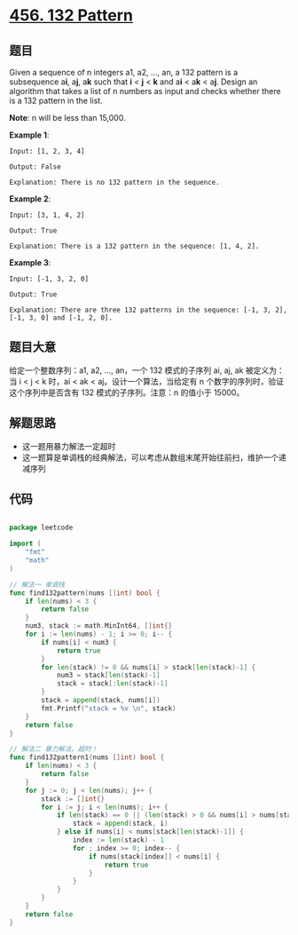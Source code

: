 # [456. 132 Pattern](https://leetcode.com/problems/132-pattern/)


## 题目

Given a sequence of n integers a1, a2, ..., an, a 132 pattern is a subsequence a**i**, a**j**, a**k** such that **i** < **j** < **k** and a**i** < a**k** < a**j**. Design an algorithm that takes a list of n numbers as input and checks whether there is a 132 pattern in the list.

**Note**: n will be less than 15,000.

**Example 1**:

    Input: [1, 2, 3, 4]
    
    Output: False
    
    Explanation: There is no 132 pattern in the sequence.

**Example 2**:

    Input: [3, 1, 4, 2]
    
    Output: True
    
    Explanation: There is a 132 pattern in the sequence: [1, 4, 2].

**Example 3**:

    Input: [-1, 3, 2, 0]
    
    Output: True
    
    Explanation: There are three 132 patterns in the sequence: [-1, 3, 2], [-1, 3, 0] and [-1, 2, 0].


## 题目大意


给定一个整数序列：a1, a2, ..., an，一个 132 模式的子序列 ai, aj, ak 被定义为：当 i < j < k 时，ai < ak < aj。设计一个算法，当给定有 n 个数字的序列时，验证这个序列中是否含有 132 模式的子序列。注意：n 的值小于 15000。


## 解题思路


- 这一题用暴力解法一定超时
- 这一题算是单调栈的经典解法，可以考虑从数组末尾开始往前扫，维护一个递减序列



## 代码

```go

package leetcode

import (
	"fmt"
	"math"
)

// 解法一 单调栈
func find132pattern(nums []int) bool {
	if len(nums) < 3 {
		return false
	}
	num3, stack := math.MinInt64, []int{}
	for i := len(nums) - 1; i >= 0; i-- {
		if nums[i] < num3 {
			return true
		}
		for len(stack) != 0 && nums[i] > stack[len(stack)-1] {
			num3 = stack[len(stack)-1]
			stack = stack[:len(stack)-1]
		}
		stack = append(stack, nums[i])
		fmt.Printf("stack = %v \n", stack)
	}
	return false
}

// 解法二 暴力解法，超时！
func find132pattern1(nums []int) bool {
	if len(nums) < 3 {
		return false
	}
	for j := 0; j < len(nums); j++ {
		stack := []int{}
		for i := j; i < len(nums); i++ {
			if len(stack) == 0 || (len(stack) > 0 && nums[i] > nums[stack[len(stack)-1]]) {
				stack = append(stack, i)
			} else if nums[i] < nums[stack[len(stack)-1]] {
				index := len(stack) - 1
				for ; index >= 0; index-- {
					if nums[stack[index]] < nums[i] {
						return true
					}
				}
			}
		}
	}
	return false
}

```